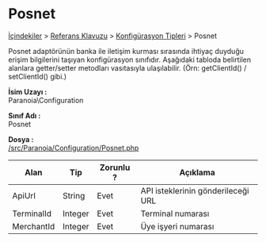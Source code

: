 # Posnet

[İçindekiler](/docs/icindekiler.md) > [Referans Klavuzu](/docs/References.md) > [Konfigürasyon Tipleri](/docs/References/ConfigurationTypes.md) > Posnet

Posnet adaptörünün banka ile iletişim kurması sırasında ihtiyaç duyduğu erişim bilgilerini taşıyan konfigürasyon sınıfıdır. Aşağıdaki tabloda belirtilen alanlara getter/setter metodları vasıtasıyla ulaşılabilir. (Örn: getClientId() / setClientId() gibi.)

**İsim Uzayı :**<br/>
Paranoia\Configuration

**Sınıf Adı :**<br/>
Posnet

**Dosya :**<br/>
[/src/Paranoia/Configuration/Posnet.php](/src/Paranoia/Configuration/Posnet.php)

| Alan                  | Tip        | Zorunlu ? | Açıklama
|-----------------------|------------|-----------|---------------------------------|
| ApiUrl				| String | Evet | API isteklerinin gönderileceği URL |
| TerminalId            | Integer    | Evet      | Terminal numarası |
| MerchantId            | Integer    | Evet      | Üye işyeri numarası |